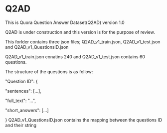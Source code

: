 # Q2AD

This is Quora Question Answer Dataset(Q2AD) version 1.0

Q2AD is under construction and this version is for the purpose of review.

This forlder contains three json files; Q2AD_v1_train.json, Q2AD_v1_test.json and Q2AD_v1_QuestionsID.json

Q2AD_v1_train.json conatins 240 and Q2AD_v1_test.json contains 60 questions.

The structure of the questions is as follow:
 
"Question ID": {
  
   "sentences": [...],
  
   "full_text": "...",
  
   "short_answers": [...]
  
  }
Q2AD_v1_QuestionsID.json contains the mapping between the questions ID and their string

